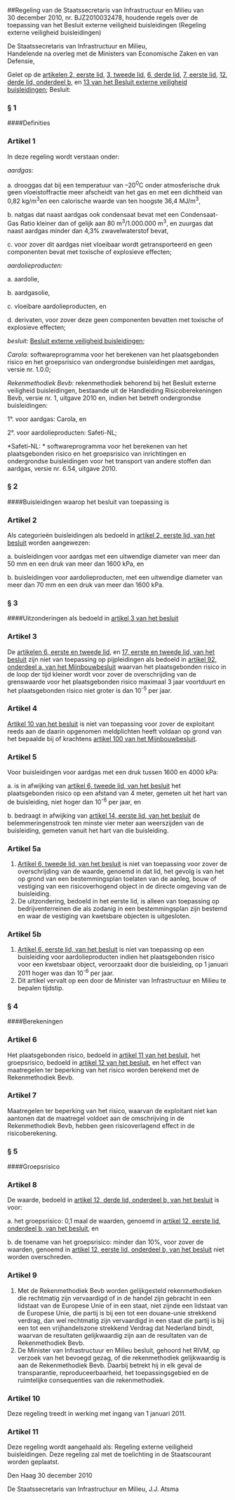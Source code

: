 <meta http-equiv='Content-Type' content='text/html; charset=utf-8' />

##Regeling van de Staatssecretaris van Infrastructuur en Milieu van 30 december 2010, nr. BJZ2010032478, houdende regels over de toepassing van het Besluit externe veiligheid buisleidingen (Regeling externe veiligheid buisleidingen)

De Staatssecretaris van Infrastructuur en Milieu,  
Handelende na overleg met de Ministers van Economische Zaken en van Defensie,

Gelet op de [artikelen 2, eerste lid](../../../../../../AMvB/besluit/externe/veiligheid/buisleidingen/BWBR0028265/README.md), [3, tweede lid](../../../../../../AMvB/besluit/externe/veiligheid/buisleidingen/BWBR0028265/README.md), [6, derde lid](../../../../../../AMvB/besluit/externe/veiligheid/buisleidingen/BWBR0028265/README.md), [7, eerste lid](../../../../../../AMvB/besluit/externe/veiligheid/buisleidingen/BWBR0028265/README.md), [12, derde lid, onderdeel b](../../../../../../AMvB/besluit/externe/veiligheid/buisleidingen/BWBR0028265/README.md), en [13 van het Besluit externe veiligheid buisleidingen](../../../../../../AMvB/besluit/externe/veiligheid/buisleidingen/BWBR0028265/README.md);
Besluit:     
### §  1  

####Definities

### Artikel  1  

In deze regeling wordt verstaan onder: 

*aardgas:*

a. drooggas dat bij een temperatuur van –20<sup>0</sup>C onder atmosferische druk geen vloeistoffractie meer afscheidt van het gas en met een dichtheid van 0,82 kg/m<sup>3</sup>en een calorische waarde van ten hoogste 36,4 MJ/m<sup>3</sup>,  

b. natgas dat naast aardgas ook condensaat bevat met een Condensaat-Gas Ratio kleiner dan of gelijk aan 80 m<sup>3</sup>/1.000.000 m<sup>3</sup>, en zuurgas dat naast aardgas minder dan 4,3% zwavelwaterstof bevat,  

c. voor zover dit aardgas niet vloeibaar wordt getransporteerd en geen componenten bevat met toxische of explosieve effecten;    

*aardolieproducten:*

a. aardolie,  

b. aardgasolie,  

c. vloeibare aardolieproducten, en  

d. derivaten,    voor zover deze geen componenten bevatten met toxische of explosieve effecten;  

*besluit:* [Besluit externe veiligheid buisleidingen](../../../../../../AMvB/besluit/externe/veiligheid/buisleidingen/BWBR0028265/README.md);  

*Carola:* softwareprogramma voor het berekenen van het plaatsgebonden risico en het groepsrisico van ondergrondse buisleidingen met aardgas, versie nr. 1.0.0;  

*Rekenmethodiek Bevb:* rekenmethodiek behorend bij het Besluit externe veiligheid buisleidingen, bestaande uit de Handleiding Risicoberekeningen Bevb, versie nr. 1, uitgave 2010 en, indien het betreft ondergrondse buisleidingen: 

1°. voor aardgas: Carola, en  

2°. voor aardolieproducten: Safeti-NL;    

*Safeti-NL: * softwareprogramma voor het berekenen van het plaatsgebonden risico en het groepsrisico van inrichtingen en ondergrondse buisleidingen voor het transport van andere stoffen dan aardgas, versie nr. 6.54, uitgave 2010.   

### §  2  

####Buisleidingen waarop het besluit van toepassing is

### Artikel  2  

Als categorieën buisleidingen als bedoeld in [artikel 2, eerste lid, van het besluit](../../../../../../AMvB/besluit/externe/veiligheid/buisleidingen/BWBR0028265/README.md) worden aangewezen: 

a. buisleidingen voor aardgas met een uitwendige diameter van meer dan 50 mm en een druk van meer dan 1600 kPa, en  

b. buisleidingen voor aardolieproducten, met een uitwendige diameter van meer dan 70 mm en een druk van meer dan 1600 kPa.   

### §  3  

####Uitzonderingen als bedoeld in [artikel 3 van het besluit](../../../../../../AMvB/besluit/externe/veiligheid/buisleidingen/BWBR0028265/README.md)

### Artikel  3  

De [artikelen 6, eerste en tweede lid](../../../../../../AMvB/besluit/externe/veiligheid/buisleidingen/BWBR0028265/README.md), en [17, eerste en tweede lid, van het besluit](../../../../../../AMvB/besluit/externe/veiligheid/buisleidingen/BWBR0028265/README.md) zijn niet van toepassing op pijpleidingen als bedoeld in [artikel 92, onderdeel a, van het Mijnbouwbesluit](../../../../../../AMvB/mijnbouwbesluit/BWBR0014394/README.md) waarvan het plaatsgebonden risico in de loop der tijd kleiner wordt voor zover de overschrijding van de grenswaarde voor het plaatsgebonden risico maximaal 3 jaar voortduurt en het plaatsgebonden risico niet groter is dan 10<sup>-5</sup> per jaar. 

### Artikel  4  

[Artikel 10 van het besluit](../../../../../../AMvB/besluit/externe/veiligheid/buisleidingen/BWBR0028265/README.md) is niet van toepassing voor zover de exploitant reeds aan de daarin opgenomen meldplichten heeft voldaan op grond van het bepaalde bij of krachtens [artikel 100 van het Mijnbouwbesluit](../../../../../../AMvB/mijnbouwbesluit/BWBR0014394/README.md). 

### Artikel  5  

Voor buisleidingen voor aardgas met een druk tussen 1600 en 4000 kPa: 

a. is in afwijking van [artikel 6, tweede lid, van het besluit](../../../../../../AMvB/besluit/externe/veiligheid/buisleidingen/BWBR0028265/README.md) het plaatsgebonden risico op een afstand van 4 meter, gemeten uit het hart van de buisleiding, niet hoger dan 10<sup>-6</sup> per jaar, en  

b. bedraagt in afwijking van [artikel 14, eerste lid, van het besluit](../../../../../../AMvB/besluit/externe/veiligheid/buisleidingen/BWBR0028265/README.md) de belemmeringenstrook ten minste vier meter aan weerszijden van de buisleiding, gemeten vanuit het hart van die buisleiding.   

### Artikel  5a  

1.  [Artikel 6, tweede lid, van het besluit](../../../../../../AMvB/besluit/externe/veiligheid/buisleidingen/BWBR0028265/README.md) is niet van toepassing voor zover de overschrijding van de waarde, genoemd in dat lid, het gevolg is van het op grond van een bestemmingsplan toelaten van de aanleg, bouw of vestiging van een risicoverhogend object in de directe omgeving van de buisleiding.   
2.  De uitzondering, bedoeld in het eerste lid, is alleen van toepassing op bedrijventerreinen die als zodanig in een bestemmingsplan zijn bestemd en waar de vestiging van kwetsbare objecten is uitgesloten.  

### Artikel  5b  

1.  [Artikel 6, eerste lid, van het besluit](../../../../../../AMvB/besluit/externe/veiligheid/buisleidingen/BWBR0028265/README.md) is niet van toepassing op een buisleiding voor aardolieproducten indien het plaatsgebonden risico voor een kwetsbaar object, veroorzaakt door die buisleiding, op 1 januari 2011 hoger was dan 10<sup>-6</sup> per jaar.   
2.  Dit artikel vervalt op een door de Minister van Infrastructuur en Milieu te bepalen tijdstip.  

### §  4  

####Berekeningen

### Artikel  6  

Het plaatsgebonden risico, bedoeld in [artikel 11 van het besluit](../../../../../../AMvB/besluit/externe/veiligheid/buisleidingen/BWBR0028265/README.md), het groepsrisico, bedoeld in [artikel 12 van het besluit](../../../../../../AMvB/besluit/externe/veiligheid/buisleidingen/BWBR0028265/README.md), en het effect van maatregelen ter beperking van het risico worden berekend met de Rekenmethodiek Bevb. 

### Artikel  7  

Maatregelen ter beperking van het risico, waarvan de exploitant niet kan aantonen dat de maatregel voldoet aan de omschrijving in de Rekenmethodiek Bevb, hebben geen risicoverlagend effect in de risicoberekening. 

### §  5  

####Groepsrisico

### Artikel  8  

De waarde, bedoeld in [artikel 12, derde lid, onderdeel b, van het besluit](../../../../../../AMvB/besluit/externe/veiligheid/buisleidingen/BWBR0028265/README.md) is voor: 

a. het groepsrisico: 0,1 maal de waarden, genoemd in [artikel 12, eerste lid, onderdeel b, van het besluit](../../../../../../AMvB/besluit/externe/veiligheid/buisleidingen/BWBR0028265/README.md), en  

b. de toename van het groepsrisico: minder dan 10%, voor zover de waarden, genoemd in [artikel 12, eerste lid, onderdeel b, van het besluit](../../../../../../AMvB/besluit/externe/veiligheid/buisleidingen/BWBR0028265/README.md) niet worden overschreden.   

### Artikel  9  

1.  Met de Rekenmethodiek Bevb worden gelijkgesteld rekenmethodieken die rechtmatig zijn vervaardigd of in de handel zijn gebracht in een lidstaat van de Europese Unie of in een staat, niet zijnde een lidstaat van de Europese Unie, die partij is bij een tot een douane-unie strekkend verdrag, dan wel rechtmatig zijn vervaardigd in een staat die partij is bij een tot een vrijhandelszone strekkend Verdrag dat Nederland bindt, waarvan de resultaten gelijkwaardig zijn aan de resultaten van de Rekenmethodiek Bevb.   
2.  De Minister van Infrastructuur en Milieu besluit, gehoord het RIVM, op verzoek van het bevoegd gezag, of die rekenmethodiek gelijkwaardig is aan de Rekenmethodiek Bevb. Daarbij betrekt hij in elk geval de transparantie, reproduceerbaarheid, het toepassingsgebied en de ruimtelijke consequenties van die rekenmethodiek.  

### Artikel  10  

Deze regeling treedt in werking met ingang van 1 januari 2011. 

### Artikel  11  

Deze regeling wordt aangehaald als: Regeling externe veiligheid buisleidingen. 
Deze regeling zal met de toelichting in de Staatscourant worden geplaatst.   

Den Haag 
30 december 2010   

De 
Staatssecretaris van Infrastructuur en Milieu, 
J.J. Atsma     
